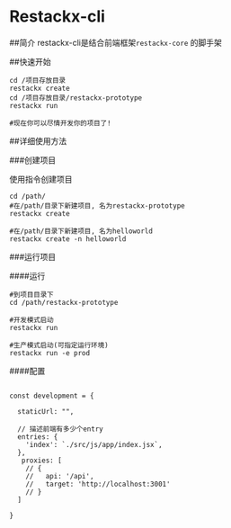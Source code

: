 # Restackx-cli

##简介
restackx-cli是结合前端框架`restackx-core` 的脚手架


##快速开始

```
cd /项目存放目录
restackx create
cd /项目存放目录/restackx-prototype
restackx run

#现在你可以尽情开发你的项目了!
```


##详细使用方法

###创建项目

使用指令创建项目

```
cd /path/
#在/path/目录下新建项目, 名为restackx-prototype
restackx create  

#在/path/目录下新建项目, 名为helloworld
restackx create -n helloworld 
```

###运行项目

####运行

```
#到项目目录下
cd /path/restackx-prototype

#开发模式启动
restackx run

#生产模式启动(可指定运行环境)
restackx run -e prod
```


####配置

```

const development = {

  staticUrl: "",

  // 描述前端有多少个entry
  entries: {
    'index': `./src/js/app/index.jsx`,
  },
   proxies: [
    // {
    //   api: '/api',
    //   target: 'http://localhost:3001'
    // }
  ]

}

```
